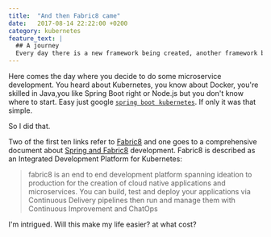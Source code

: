 ```yaml
---
title:  "And then Fabric8 came"
date:   2017-08-14 22:22:00 +0200
category: kubernetes
feature_text: |
  ## A journey
  Every day there is a new framework being created, another framework becoming more popular and the one framework you picked getting deprecated
---
```


Here comes the day where you decide to do some microservice development. You heard about Kubernetes, you know about Docker, you're skilled in Java,you like Spring Boot right or Node.js but you don't know where to start. Easy just google [`spring boot kubernetes`](https://www.google.com/search?q=spring+boot+kubernetes). If only it was that simple.

So I did that.

<!-- more -->

Two of the first ten links refer to [Fabric8](https://fabric8.io/) and one goes to a comprehensive document about [Spring and Fabric8](https://spring.fabric8.io/) development. Fabric8 is described as an Integrated Development Platform for Kubernetes:

> fabric8 is an end to end development platform spanning ideation to production for the creation of cloud native applications and microservices. You can build, test and deploy your applications via Continuous Delivery pipelines then run and manage them with Continuous Improvement and ChatOps

I'm intrigued. Will this make my life easier? at what cost?
